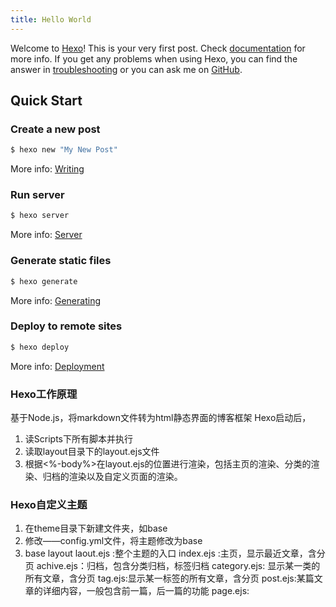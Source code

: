 ```yaml
---
title: Hello World
---
```

Welcome to [Hexo](https://hexo.io/)! This is your very first post. Check [documentation](https://hexo.io/docs/) for more info. If you get any problems when using Hexo, you can find the answer in [troubleshooting](https://hexo.io/docs/troubleshooting.html) or you can ask me on [GitHub](https://github.com/hexojs/hexo/issues).

## Quick Start

### Create a new post

``` bash
$ hexo new "My New Post"
```

More info: [Writing](https://hexo.io/docs/writing.html)

### Run server

``` bash
$ hexo server
```

More info: [Server](https://hexo.io/docs/server.html)

### Generate static files

``` bash
$ hexo generate
```

More info: [Generating](https://hexo.io/docs/generating.html)

### Deploy to remote sites

``` bash
$ hexo deploy
```

More info: [Deployment](https://hexo.io/docs/one-command-deployment.html)

### Hexo工作原理
基于Node.js，将markdown文件转为html静态界面的博客框架
Hexo启动后，
1. 读Scripts下所有脚本并执行
2. 读取layout目录下的layout.ejs文件
3. 根据<%-body%>在layout.ejs的位置进行渲染，包括主页的渲染、分类的渲染、归档的渲染以及自定义页面的渲染。

### Hexo自定义主题
1. 在theme目录下新建文件夹，如base
2. 修改——config.yml文件，将主题修改为base
3. base
    layout
        laout.ejs :整个主题的入口
        index.ejs :主页，显示最近文章，含分页
        achive.ejs：归档，包含分类归档，标签归档
        category.ejs: 显示某一类的所有文章，含分页
        tag.ejs:显示某一标签的所有文章，含分页
        post.ejs:某篇文章的详细内容，一般包含前一篇，后一篇的功能
        page.ejs:

